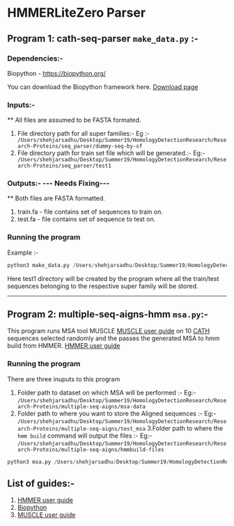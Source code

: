 # HMMERLiteZero Parser
## Program 1: cath-seq-parser ``` make_data.py ``` :-
### Dependencies:- 

  Biopython - https://biopython.org/
  
  You can download the Biopython framework here.
  [Download page](http://biopython.org/DIST/docs/install/Installation.pdf)


### Inputs:-

** All files are assumed to be FASTA formated.

  1. File directory path for all super families:- Eg :-
  ``` /Users/shehjarsadhu/Desktop/Summer19/HomologyDetectionResearch/Research-Proteins/seq_parser/dummy-seq-by-sf```
  2. File directory path for train set file which will be generated.:- Eg:-
``` /Users/shehjarsadhu/Desktop/Summer19/HomologyDetectionResearch/Research-Proteins/seq_parser/test1```

### Outputs:- --- Needs Fixing---
  ** Both files are FASTA formatted.
  
  1. train.fa - file contains set of sequences to train on.
  2. test.fa - file contains set of sequence to test on.
### Running the program

Example :- 

``` python
python3 make_data.py /Users/shehjarsadhu/Desktop/Summer19/HomologyDetectionResearch/Research-Proteins/seq_parser/dummy-seq-by-sf /Users/shehjarsadhu/Desktop/Summer19/HomologyDetectionResearch/Research-Proteins/seq_parser/test1 
```

Here test1 directory will be created by the program where all the train/test sequences belonging to the respective super family will be stored. 

***

## Program 2: multiple-seq-aigns-hmm ``` msa.py ```:-

This program runs MSA tool MUSCLE   [MUSCLE user guide](http://www.drive5.com/muscle/muscle_userguide3.8.pdf) on 10 [CATH](http://www.cathdb.info/) sequences selected randomly and the passes the generated MSA to hmm build from 
HMMER. [HMMER user guide](http://eddylab.org/software/hmmer3/3.1b2/Userguide.pdf) 

### Running the program

There are three inuputs to this program

1. Folder path to dataset on which MSA will be performed :- Eg:- ```/Users/shehjarsadhu/Desktop/Summer19/HomologyDetectionResearch/Research-Proteins/multiple-seq-aigns/msa-data```
2. Folder path to where you want to store the Aligned sequences :- Eg:-
```/Users/shehjarsadhu/Desktop/Summer19/HomologyDetectionResearch/Research-Proteins/multiple-seq-aigns/test_msa```
3.Folder path to where the ```hmm build``` command will output the files :- Eg:-
```/Users/shehjarsadhu/Desktop/Summer19/HomologyDetectionResearch/Research-Proteins/multiple-seq-aigns/hmmbuild-files```


```python
python3 msa.py /Users/shehjarsadhu/Desktop/Summer19/HomologyDetectionResearch/Research-Proteins/multiple-seq-aigns/msa-data /Users/shehjarsadhu/Desktop/Summer19/HomologyDetectionResearch/Research-Proteins/multiple-seq-aigns/test_msa /Users/shehjarsadhu/Desktop/Summer19/HomologyDetectionResearch/Research-Proteins/multiple-seq-aigns/hmmbuild-files
```

## List of guides:-

1. [HMMER user guide](http://eddylab.org/software/hmmer3/3.1b2/Userguide.pdf)
2. [Biopython](http://biopython.org/DIST/docs/tutorial/Tutorial.pdf)
3. [MUSCLE user guide](http://www.drive5.com/muscle/muscle_userguide3.8.pdf)
